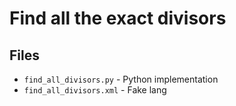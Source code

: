 # Find all the exact divisors

## Files
- `find_all_divisors.py` - Python implementation
- `find_all_divisors.xml` - Fake lang

